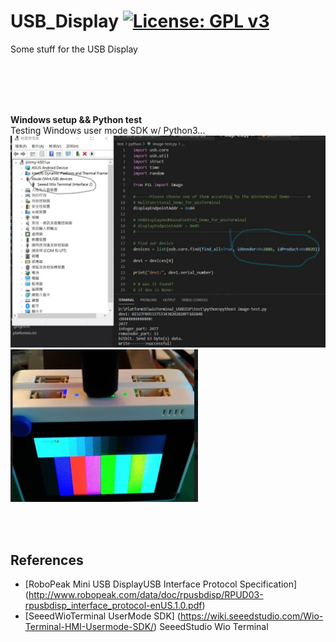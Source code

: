 # USB_Display [![License: GPL v3](https://img.shields.io/badge/License-GPLv3-blue.svg)](https://www.gnu.org/licenses/gpl-3.0)<br>
Some stuff for the USB Display

<br>
<br>


<br>
<br>

__Windows setup && Python test__ <br>
Testing Windows user mode SDK w/ Python3...<br>
<img src="pic/WioTerminaImgTest802D.jpg" width=600/> <img src="pic/WioTerminalImgTest.jpg" width=300/> <br>


<br><br>



## References
  - [RoboPeak Mini USB DisplayUSB Interface Protocol Specification] (http://www.robopeak.com/data/doc/rpusbdisp/RPUD03-rpusbdisp_interface_protocol-enUS.1.0.pdf)
  - [SeeedWioTerminal UserMode SDK] (https://wiki.seeedstudio.com/Wio-Terminal-HMI-Usermode-SDK/) SeeedStudio Wio Terminal

